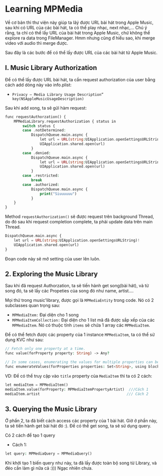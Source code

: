 # Learning MPMedia

Về cơ bản thì thư viện này giúp ta lâý được URL bài hát trong Apple Music, sau khi có URL của các bài hát, ta có thể play nhạc, next nhạc,... Chú ý rằng, ta chỉ có thể lấy URL của bài hát trong Apple Music, chứ không thể explore ra data trong FileManager. Hmm nhưng cũng đ hiểu sao, khi merge video với audio thì merge được.

Sau đây là các bước để có thể lấy được URL của các bài hát từ Apple Music.

## I. Music Library Authorization

Để có thể lấy được URL bài hát, ta cần request authorization của user bằng cách add dòng này vào info.plist:
- `Privacy — Media Library Usage Description” key(NSAppleMusicUsageDescription)`

Sau khi add xong, ta sẽ gửi hàm request:

```php
func requestAuthorzation() {
    MPMediaLibrary.requestAuthorization { status in
        switch status {
        case .notDetermined:
            DispatchQueue.main.async {
                let url = URL(string:UIApplication.openSettingsURLString)!
                UIApplication.shared.open(url)
            }
        case .denied:
            DispatchQueue.main.async {
                let url = URL(string:UIApplication.openSettingsURLString)!
                UIApplication.shared.open(url)
            }
        case .restricted:
            break
        case .authorized:
            DispatchQueue.main.async {
                print("Siuuuuuu")
            }
    }
}
```

Method `requestAuthorization()` sẽ được request trên background Thread, do đó sau khi request completion complete, ta phải update data trên main Thread.

```php
DispatchQueue.main.async {
    let url = URL(string:UIApplication.openSettingsURLString)!
    UIApplication.shared.open(url)
}
```
Đoạn code này sẽ mở setting của user lên luôn.

## 2. Exploring the Music Library

Sau khi đã request Authorzation, ta sẽ tiến hành get song(bài hát), và từ song đó, ta sẽ lấy các Propeties của song đó như name, artist....

Mọi thứ trong music'library, được gọi là `MPMediaEntity` trong code. Nó có 2 subclasses quan trọng sau:
- `MPMediaItem:` Đại diện cho 1 song
- `MPMediaItemCollection:`  Đại diện cho 1 list mã đã được sắp xếp của các `MPMediaItem`. Nó có thuộc tính `items` sẽ chứa 1 array các `MPMediaItem`.

Để có thể fetch được các property của 1 instance `MPMediaItem`, ta có thể sử dụng KVC như sau:
```php
// Fetch only one property at a time.
func value(forProperty property: String) -> Any?

// In some cases, enumerating the values for multiple properties can be more efficient than fetching each individual property with -valueForProperty:.
func enumerateValues(forProperties properties: Set<String>, using block: @escaping (String, Any, UnsafeMutablePointer<ObjCBool>) -> Void)
```

VD: Để có thể truy cập vào `title` property của `MediaItem` thì ta có 2 cách:
```php
let mediaItem = MPMediaItem()
mediaItem.value(forProperty: MPMediaItemPropertyArtist)  ///Cách 1
mediaItem.artist                                        /// Cách 2
```

## 3. Querying the Music Library

Ở phần 2, ta đã biết cách access các property của 1 bài hát. Giờ ở phần này, ta sẽ tiến hành get bài hát đó :). Để có thể get song, ta sẽ sử dụng query.

Có 2 cách để tạo 1 query

- Cách 1:

```php
let query: MPMediaQuery = MPMediaQuery()
```

Khi khởi tạo 1 biến query như này, ta đã lấy được toàn bộ song từ Library, và đéo cần làm gì nữa cả :))) Ngạc nhiên chưa.